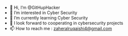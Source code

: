 - 👋 Hi, I’m @GitHupHacker
- 👀 I’m interested in Cyber Security
- 🌱 I’m currently learning Cyber Security
- 💞️ I look forward to cooperating in cybersecurity projects
- 📫 How to reach me : zaheralruqaishi4@gmail.com

<!---
GitHupHacker/GitHupHacker is a ✨ special ✨ repository because its `README.md` (this file) appears on your GitHub profile.
You can click the Preview link to take a look at your changes.
--->
